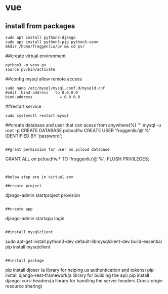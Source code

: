 # vue

## install from packages
```
sudo apt install python3-django
sudo apt install python3-pip python3-venv
mkdir /home/froggenliu/pv && cd pv/
```

##create virtual environment
```
python3 -m venv pv
source pv/bin/activate
```

##config mysql allow remote access
```
sudo nano /etc/mysql/mysql.conf.d/mysqld.cnf
#edit `bind-address`  to 0.0.0.0
bind-address            = 0.0.0.0
```

##restart service 
```
sudo systemctl restart mysql
```

##create database and user that can acess from anywhere(%)
'''
mysql -u root -p
CREATE DATABASE pcloudfw
CREATE USER 'froggenliu'@'%' IDENTIFIED BY 'password';
```

##grant permission for user on pcloud database
```
GRANT ALL on pcloudfw.* TO 'froggenliu'@'%';
FLUSH PRIVILEGES;
```


#below step are in virtual env

##create project
```
django-admin startproject provision
```

##create app
```
django-admin startapp login
```

##install mysqlclient
```
sudo apt-get install python3-dev default-libmysqlclient-dev build-essential
pip install mysqlclient
```

##install package
```
pip install djoser (a library for helping us authentication and tokens)
pip install django-rest-framework(a library for building the api)
pip install django-cors-headers(a library for handling the server headers Cross-origin resource sharing)
```

